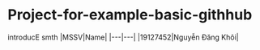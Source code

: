# Project-for-example-basic-githhub
introducE
smth
|MSSV|Name|
|---|---|
|19127452|Nguyễn Đăng Khôi|
